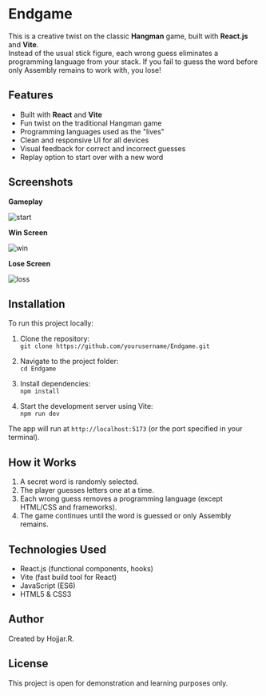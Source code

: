 # Endgame

This is a creative twist on the classic **Hangman** game, built with **React.js** and **Vite**.  
Instead of the usual stick figure, each wrong guess eliminates a programming language from your stack. If you fail to guess the word before only Assembly remains to work with, you lose!

## Features

- Built with **React** and **Vite**
- Fun twist on the traditional Hangman game
- Programming languages used as the "lives"
- Clean and responsive UI for all devices
- Visual feedback for correct and incorrect guesses
- Replay option to start over with a new word

## Screenshots

**Gameplay**

![start](https://github.com/user-attachments/assets/d26cefda-9a71-4334-91c6-f833e8862ecb)

**Win Screen**

![win](https://github.com/user-attachments/assets/145de3fe-21dc-41e4-87f8-fec63541940b)


**Lose Screen**

![loss](https://github.com/user-attachments/assets/bb7b8298-a320-406f-80e0-8134df04bae5)


## Installation

To run this project locally:

1. Clone the repository:  
  `git clone https://github.com/yourusername/Endgame.git`

2. Navigate to the project folder:  
   `cd Endgame`

3. Install dependencies:  
   `npm install`

4. Start the development server using Vite:  
   `npm run dev`

The app will run at `http://localhost:5173` (or the port specified in your terminal).

## How it Works

1. A secret word is randomly selected.  
2. The player guesses letters one at a time.  
3. Each wrong guess removes a programming language (except HTML/CSS and frameworks).  
4. The game continues until the word is guessed or only Assembly remains.

## Technologies Used

- React.js (functional components, hooks)  
- Vite (fast build tool for React)  
- JavaScript (ES6)  
- HTML5 & CSS3

## Author

Created by Hojjar.R.  

## License

This project is open for demonstration and learning purposes only.
